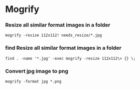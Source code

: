 # Mogrify

### Resize all similar format images in a folder
```
mogrify -resize 112x112! needs_resize/*.jpg
```
### find Resize all similar format images in a folder
```
find . -name '*.jpg' -exec mogrify -resize 112x112\> {} \;
```
### Convert jpg image to png
```
mogrify -format jpg *.png 
``` 